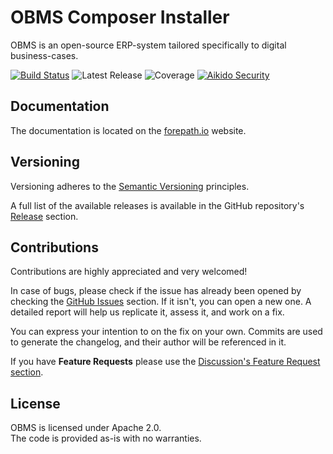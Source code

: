 # OBMS Composer Installer

OBMS is an open-source ERP-system tailored specifically to digital business-cases.

[![Build Status](https://img.shields.io/github/actions/workflow/status/forepath/obms-composer-installer/release.yml?label=Release
)](https://github.com/forepath/obms-composer-installer/actions/workflows/release.yml)
![Latest Release](https://img.shields.io/github/v/release/forepath/obms-composer-installer?label=Latest%20Release)
![Coverage](https://img.shields.io/codecov/c/github/forepath/obms-composer-installer/main?label=Coverage)
[![Aikido Security](https://img.shields.io/badge/Aikido-Security-blue)](https://app.aikido.dev)

## Documentation

The documentation is located on the [forepath.io](https://forepath.io/docs/obms) website.

## Versioning

Versioning adheres to the [Semantic Versioning](https://semver.org/) principles.

A full list of the available releases is available in the GitHub repository's [Release](https://github.com/forepath/obms-composer-installer/releases) section.

## Contributions

Contributions are highly appreciated and very welcomed!

In case of bugs, please check if the issue has already been opened by checking the [GitHub Issues](https://github.com/forepath/obms-composer-installer/issues) section.
If it isn't, you can open a new one. A detailed report will help us replicate it, assess it, and work on a fix.

You can express your intention to on the fix on your own.
Commits are used to generate the changelog, and their author will be referenced in it.

If you have **Feature Requests** please use the [Discussion's Feature Request section](https://github.com/forepath/obms-composer-installer/discussions/categories/feature-requests).

## License

OBMS is licensed under Apache 2.0.  
The code is provided as-is with no warranties.
